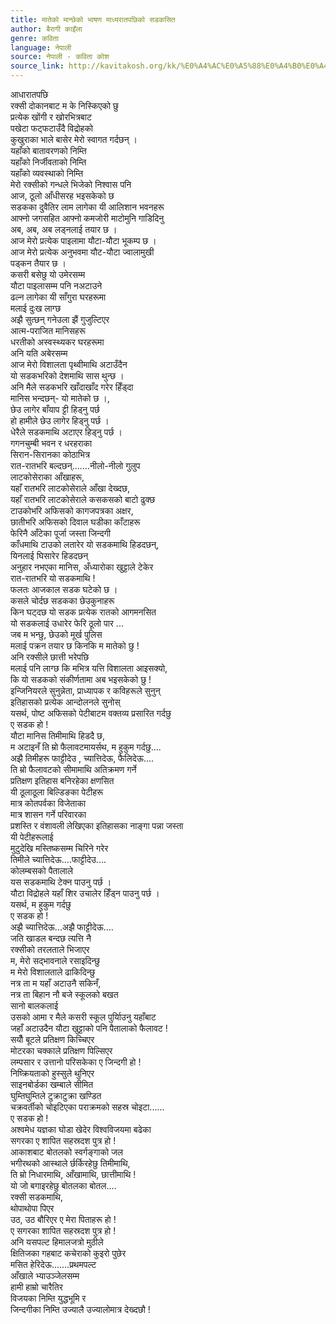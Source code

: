 ```yaml
---
title: मातेको मान्छेको भाषण माध्यरातपछिको सडकसित
author: बैरागी काइँला
genre: कविता
language: नेपाली
source: नेपाली - कविता कोश
source_link: http://kavitakosh.org/kk/%E0%A4%AC%E0%A5%88%E0%A4%B0%E0%A4%BE%E0%A4%97%E0%A5%80_%E0%A4%95%E0%A4%BE%E0%A4%87%E0%A4%81%E0%A4%B2%E0%A4%BE
---
```


आधारातपछि  
रक्सी दोकानबाट म के निस्किएको छु  
प्रत्येक खोंगी र खोरभित्रबाट  
पखेटा फट्फटाउँदै विद्रोहको  
कुखुराका भाले बासेर मेरो स्वागत गर्दछन् ।  
यहाँको बातावरणको निम्ति  
यहाँको निर्जीवताको निम्ति  
यहाँको व्यवस्थाको निम्ति  
मेरो रक्सीको गन्धले भिजेको निश्वास पनि  
आज, ठूलो आँधीसरह भइसकेको छ  
सडकका दुवैतिर लाम लागेका यी आलिशान भवनहरू  
आफ्नो जगसहित आफ्नो कमजोरी माटोमुनि गाडिदिनु  
अब, अब, अब लड्नलाई तयार छ ।  
आज मेरो प्रत्येक पाइलामा यौटा-यौटा भूकम्प छ ।  
आज मेरो प्रत्येक अनुभवमा यौट-यौटा ज्वालामुखी  
पड्कन तैयार छ ।  
कसरी बसेछु यो उमेरसम्म  
यौटा पाइलासम्म पनि नअटाउने  
ढल्न लागेका यी साँगुरा घरहरूमा  
मलाई दुःख लाग्छ  
अझै सुत्छन् गनेउला झैं गुजुल्टिएर  
आत्म-पराजित मानिसहरू  
धरतीको अस्वस्थ्यकर घरहरूमा  
अनि यति अबेरसम्म  
आज मेरो विशालता पृथ्वीमाथि अटाउँदैन  
यो सडकभरिको देशमाथि सास थुन्छ ।  
अनि मैले सडकभरि खाँदाखाँद गरेर हिँड्दा  
मानिस भन्दछन्- यो मातेको छ ।,  
छेउ लागेर बाँयाप ट्टी हिड्नु पर्छ  
हो हामीले छेउ लागेर हिड्नु पर्छ ।  
धेरैले सडकमाथि अटाएर हिड्नु पर्छ ।  
गगनचुम्बी भवन र धरहराका  
सिरान-सिरानका कोठाभित्र  
रात-रातभरि बल्दछन्.......नीलो-नीलो गुलुप  
लाटकोसेराका आँखाहरू,  
यहाँ रातभरि लाटकोसेराले आँखा देख्दछ,  
यहाँ रातभरि लाटकोसेराले कसकसको बाटो ढुक्छ  
टाउकोभरि अफिसको कागजपत्रका अक्षर,  
छातीभरि अफिसको दिवाल घडीका काँटाहरू  
फेरिनै आँटेका पूर्जा जस्ता जिन्दगी  
काँधमाथि टाउको लतारेर यो सडकमाथि हिडदछन्,  
यिनलाई घिसारेर हिडदछन्  
अनुहार नभएका मानिस, अँध्यारोका खुट्टाले टेकेर  
रात-रातभरि यो सडकमाथि !  
फलतः आजकाल सडक घटेको छ ।  
कसले चोर्दछ सडकका छेउकुनाहरू  
किन घट्दछ यो सडक प्रत्येक रातको आगमनसित  
यो सडकलाई उधारेर फेरि ठूलो पार ...  
जब म भन्छु, छेउको मूर्ख पुलिस  
मलाई पक्रन तयार छ किनकि म मातेको छु !  
अनि रक्सीले छात्ती भरेपछि  
मलाई पनि लाग्छ कि मभित्र यत्ति विशालता आइसक्यो,  
कि यो सडकको संकीर्णतामा अब भइसकेको छु !  
इन्जिनियरले सुनुन्नेता, प्राध्यापक र कविहरूले सुनुन्  
इतिहासको प्रत्येक आन्दोलनले सुनोस्  
यसर्थ, पोष्ट अफिसको पेटीबाटम वक्तव्य प्रसारित गर्दछु  
ए सडक हो !  
यौटा मानिस तिमीमाथि हिडदै छ,  
म अटाइनँ ति म्रो फैलावटमायर्सथ, म हुकुम गर्दछु....  
अझै तिमीहरू फाट्टीदेउ , च्यात्तिदेऊ, फैलिदेऊ....  
ति म्रो फैलावटको सीमामाथि अतिक्रमण गर्ने  
प्रतिक्षण इतिहास बनिरहेका क्षणसित  
यी ठूलाठूला बिल्डिङका पेटीहरू  
मात्र कोतपर्वका विजेताका  
मात्र शासन गर्ने परिवारका  
प्रशस्ति र वंशावली लेखिएका इतिहासका नाङ्गा पन्ना जस्ता  
यी पेटीहरूलाई  
मुटुदेखि मस्तिष्कसम्म चिरिने गरेर  
तिमीले च्यात्तिदेऊ....फाट्टीदेउ....  
कोलम्बसको पैतालाले  
यस सडकमाथि टेक्न पाउनु पर्छ ।  
यौटा विद्रोहले यहाँ शिर उचालेर हिँड्न पाउनु पर्छ ।  
यसर्थ, म हुकुम गर्दछु  
ए सडक हो !  
अझै च्यात्तिदेऊ...अझै फाट्टीदेऊ....  
जति खाडल बन्दछ त्यत्ति नै  
रक्सीको तरलताले भिजाएर  
म, मेरो सद्भावनाले रसाइदिन्छु  
म मेरो विशालताले ढाकिदिन्छु  
नत्र ता म यहाँ अटाउनै सकिनँ,  
नत्र ता बिहान नौ बजे स्कूलको बखत  
सानो बालकलाई  
उसको आमा र मैले कसरी स्कूल पुर्यािउनु यहाँबाट  
जहाँ अटाउदैन यौटा खुट्टाको पनि पैतालाको फैलावट !  
सयौँ बूटले प्रतिक्षण किच्चिएर  
मोटरका चक्काले प्रतिक्षण पिल्सिएर  
लम्पसार र उत्तानो परिसकेका ए जिन्दगी हो !  
निष्क्रियताको हुस्सुले थुनिएर  
साइनबोर्डका खम्बाले सीमित  
घुम्तिघुम्तिले टुक्राटुक्रा खण्डित  
चक्रवर्तीको चोइटिएका पराक्रमको सहस्र चोइटा......  
ए सडक हो !  
अश्वमेध यज्ञका घोडा खेदेर विश्वविजयमा बढेका  
सगरका ए शापित सहस्रदश पुत्र हो !  
आकाशबाट बोतलको स्वर्गङ्गाको जल  
भगीरथको आस्थाले र्छर्किरहेछु तिमीमाथि,  
ति म्रो निधारमाथि, आँखामाथि, छात्तीमाथि !  
यो जो बगाइरहेछु बोतलका बोतल....  
रक्सी सडकमाथि,  
थोपाथोपा पिएर  
उठ, उठ बौरिएर ए मेरा पिताहरू हो !  
ए सगरका शापित सहस्रदश पुत्र हो !  
अनि यसपल्ट हिमालजत्रो मुठीले  
क्षितिजका गहबाट कचेराको कुइरो पुछेर  
मसित हेरिदेऊ.......प्रथमपल्ट  
आँखाले भ्याउञ्जेलसम्म  
हामी हाम्रो चारैतिर  
विजयका निम्ति युद्धभूमि र  
जिन्दगीका निम्ति उज्यालै उज्यालोमात्र देख्दछौ !
